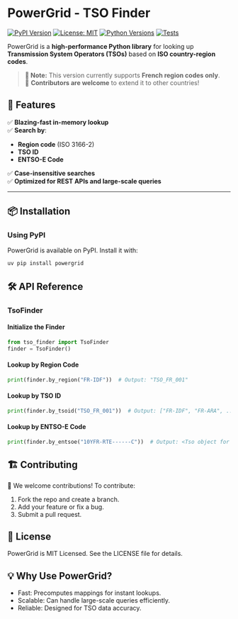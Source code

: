 # PowerGrid - TSO Finder

[![PyPI Version](https://img.shields.io/pypi/v/powergrid.svg)](https://pypi.org/project/powergrid/)
[![License: MIT](https://img.shields.io/badge/License-MIT-blue.svg)](LICENSE)
[![Python Versions](https://img.shields.io/pypi/pyversions/powergrid.svg)](https://pypi.org/project/powergrid/)
[![Tests](https://github.com/cameraink/powergrid/actions/workflows/tests.yml/badge.svg)](https://github.com/cameraink/powergrid/actions)

PowerGrid is a **high-performance Python library** for looking up **Transmission System Operators (TSOs)** based on **ISO country-region codes**.

> **📝 Note:** This version currently supports **French region codes only**.  
> 🎯 **Contributors are welcome** to extend it to other countries!  

## 🚀 Features

✅ **Blazing-fast in-memory lookup**  
✅ **Search by**:
- **Region code** (ISO 3166-2)
- **TSO ID**
- **ENTSO-E Code**

✅ **Case-insensitive searches**  
✅ **Optimized for REST APIs and large-scale queries**

---

## 📦 Installation

### **Using PyPI**
PowerGrid is available on PyPI. Install it with:
```sh
uv pip install powergrid
```

## 🛠 API Reference

### TsoFinder

#### Initialize the Finder
```python
from tso_finder import TsoFinder
finder = TsoFinder()
```

#### Lookup by Region Code
```python
print(finder.by_region("FR-IDF"))  # Output: "TSO_FR_001"
```

#### Lookup by TSO ID
```python
print(finder.by_tsoid("TSO_FR_001"))  # Output: ["FR-IDF", "FR-ARA", ...]
```

#### Lookup by ENTSO-E Code
```python
print(finder.by_entsoe("10YFR-RTE------C"))  # Output: <Tso object for RTE>
```

## 🏗 Contributing
👥 We welcome contributions!
To contribute:

1. Fork the repo and create a branch.
2. Add your feature or fix a bug.
3. Submit a pull request.

## 📜 License
PowerGrid is MIT Licensed. See the LICENSE file for details.

## 💡 Why Use PowerGrid?
- Fast: Precomputes mappings for instant lookups.
- Scalable: Can handle large-scale queries efficiently.
- Reliable: Designed for TSO data accuracy.

